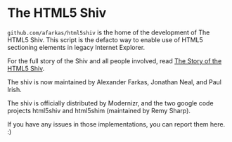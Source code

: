 # The HTML5 Shiv

`github.com/afarkas/html5shiv` is the home of the development of The HTML5 Shiv. This script is the defacto way to enable use of HTML5 sectioning elements in legacy Internet Explorer.

For the full story of the Shiv and all people involved, read [The Story of the HTML5 Shiv](http://paulirish.com/2011/the-history-of-the-html5-shiv/).

The shiv is now maintained by Alexander Farkas, Jonathan Neal, and Paul Irish.

The shiv is officially distributed by Modernizr, and the two google code projects html5shiv and html5shim (maintained by Remy Sharp).

If you have any issues in those implementations, you can report them here. :)